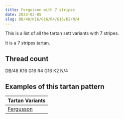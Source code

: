 ```yaml
---
title: Fergusson with 7 stripes
date: 2023-02-05
slug: DB/48/K16/G16/R4/G16/K2/N/4
---
```

This is a list of all the tartan sett variants with 7 stripes.

It is a 7 stripes tartan.


## Thread count
DB/48 K16 G16 R4 G16 K2 N/4

## Examples of this tartan pattern

| Tartan Variants |
|---------------|
| [Fergusson](/variants/db/48/k16/g16/r4/g16/k2/n/4-db00004c-g004c00-k000000-nd0d0d0-rc80000)||
